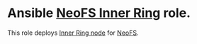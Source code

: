 Ansible [NeoFS Inner Ring][neofs-node] role.
=========

This role deploys [Inner Ring node][neofs-node] for [NeoFS][neofs].

[neofs-node]: https://github.com/nspcc-dev/neofs-node
[neofs]:      https://fs.neo.org
